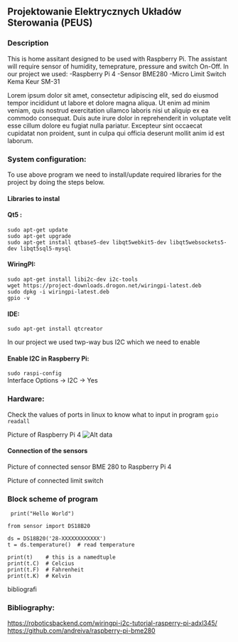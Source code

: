 ## Projektowanie Elektrycznych Układów Sterowania (PEUS)

### Description
This is home assitant designed to be used with Raspberry Pi.
The assistant will require sensor of humidity, temeprature, pressure and switch On-Off. 
In our project we used:
-Raspberry Pi 4
-Sensor BME280
-Micro Limit Switch Kema Keur SM-31

Lorem ipsum dolor sit amet, consectetur adipiscing elit, sed do eiusmod tempor incididunt ut labore et dolore magna aliqua. Ut enim ad minim veniam, quis nostrud exercitation ullamco laboris nisi ut aliquip ex ea commodo consequat. Duis aute irure dolor in reprehenderit in voluptate velit esse cillum dolore eu fugiat nulla pariatur. Excepteur sint occaecat cupidatat non proident, sunt in culpa qui officia deserunt mollit anim id est laborum.

### System configuration:  
To use above program we need to install/update required libraries for the project by doing the steps below.

#### Libraries to instal
#### Qt5 :
```sudo apt-get update```  
```sudo apt-get upgrade```  
```sudo apt-get install qtbase5-dev libqt5webkit5-dev libqt5websockets5-dev libqt5sql5-mysql```

#### WiringPI:    
```sudo apt-get install libi2c-dev i2c-tools```    
```wget https://project-downloads.drogon.net/wiringpi-latest.deb```    
```sudo dpkg -i wiringpi-latest.deb```  
```gpio -v```  

#### IDE:  
```sudo apt-get install qtcreator```  

In our project we used twp-way bus I2C which we need to enable
#### Enable I2C in Raspberry Pi:   
```sudo raspi-config```    
Interface Options -> I2C -> Yes    




### Hardware:
Check the values of ports in linux to know what to input in program
```gpio readall```

Picture of Raspberry Pi 4
![Alt data](./Images/Zdjecie_portow_raspberry_PI_4.png)  

#### Connection of the sensors

Picture of connected sensor BME 280 to Raspberry Pi 4

Picture of connected limit switch

### Block scheme of program

``` print("Hello World")
 print("Hello World")

from sensor import DS18B20

ds = DS18B20('28-XXXXXXXXXXXX')
t = ds.temperature()  # read temperature

print(t)    # this is a namedtuple
print(t.C)  # Celcius
print(t.F)  # Fahrenheit
print(t.K)  # Kelvin
```
 bibliografi
### Bibliography:
https://roboticsbackend.com/wiringpi-i2c-tutorial-rasperry-pi-adxl345/  
https://github.com/andreiva/raspberry-pi-bme280  
